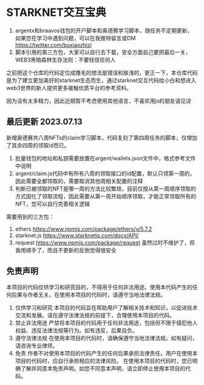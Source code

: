 # STARKNET交互宝典

1. argentx和braavos钱包的开户脚本和奥德赛学习脚本，随任务不定期更新，如果您在学习中遇到问题，可以在我推特留言或DM https://twitter.com/buxiaozhizi
2. 脚本引用的第三方包，大家可以自行去下载，安全方面自己要把最后一关，WEB3黑暗森林生存法则：不要轻信任何人

之前把这个仓库的代码定位成撸毛的想法是错误和肤浅的，更正一下，本仓库代码是为了建立更加美好的starknet生态而生，通过starknet交互代码给小白和想进入web3世界的新人提供更多接触优质平台的参考资料。
    
因为没有太多精力，因此近期暂不考虑使用其他语言，不喜欢用js的朋友请见谅

最后更新 2023.07.13
---
新增奥德赛共八周NFTs的claim学习脚本，代码复刻了第四周任务的脚本，仅增加了其余四周的领取id而已。

1. 批量钱包的地址和私钥需要放置在argent/wallets.json文件中，格式参考文件中说明
2. argent/claim.js代码中有所有八周的领取接口的id配置，默认只领第一周的，因此需要全都领取的，需要取消其他周相关配置的注释
3. 判断已被领取的NFT是哪一周的方法比较繁琐，目前仅按从第一周顺序领取的方式固化了领取流程，因此需要从第一周开始顺序领取，才能正常领取所有的NFT，您可以自行完善相关逻辑

需要用到的三方包：
1. ethers https://www.npmjs.com/package/ethers/v/5.7.2
2. starknet.js https://www.starknetjs.com/docs/API/
3. request https://www.npmjs.com/package/request 虽然过时不维护了，但我用顺手了，而且不更新的反倒觉得很安全

免责声明
---
本项目的代码仅供学习和研究目的，不得用于任何非法用途。使用本代码产生的任何后果与作者无关。在使用本项目的代码时，请遵守当地法律法规。
1. 仅供学习和研究
本项目的代码旨在帮助用户了解相关技术和知识，以促进技术交流和发展。请在遵守法律法规的前提下，合理使用本项目的代码。
2. 禁止非法用途
严禁将本项目的代码用于任何非法用途，包括但不限于侵犯他人权益、违反法律法规等行为。如有违反，后果自负。
3. 遵守法律法规
在使用本项目的代码时，请确保遵守当地法律法规。如有疑问，请咨询专业律师。
4. 免责
作者不对使用本项目的代码产生的任何后果承担法律责任。用户在使用本项目的代码时，应自行承担相应的法律风险。
在使用本项目的代码时，您已明确了解并同意本免责声明。如您不同意本声明，请立即停止使用本项目的代码。
